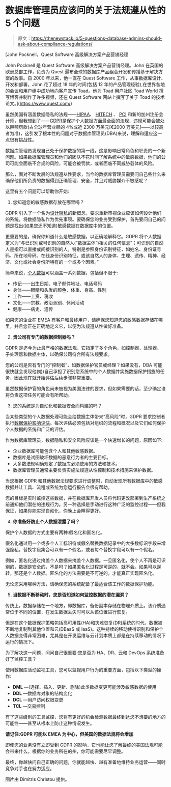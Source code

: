 # 数据库管理员应该问的关于法规遵从性的 5 个问题

> 原文：<https://thenewstack.io/5-questions-database-admins-should-ask-about-compliance-regulations/>

[](https://www.quest.com/)

 [John Pocknell，Quest Software 高级解决方案产品营销经理

John Pocknell 是 Quest Software 高级解决方案产品营销经理。John 在英国的欧洲总部工作，负责为 Quest 遍布全球的数据库产品组合开发和传播基于解决方案的故事。自 2000 年以来，他一直在 Quest Software 工作，从事数据库设计、开发和部署。John 花了超过 18 年的时间(包括 12 年的产品管理经验),在世界各地的会议和用户组中成功地向客户宣传 Toad。他为 Toad 用户社区 Toad World 撰写博客并制作了许多视频，还在 Quest Software 网站上撰写了关于 Toad 的技术论文。](https://www.quest.com/) [](https://www.quest.com/)

虽然美国有涵盖数据隐私的法规——[HIPAA](https://www.hhs.gov/hipaa/index.html)、 [](http://www.hipaasurvivalguide.com/hitech-act-summary.php) [HITECH](http://www.hipaasurvivalguide.com/hitech-act-summary.php) 、 [PCI](https://www.pcisecuritystandards.org/pci_security/) 和新的加州注册会计师，但我想到了——[GDPR](https://ec.europa.eu/commission/priorities/justice-and-fundamental-rights/data-protection/2018-reform-eu-data-protection-rules_en)是保护个人数据方面最全面的法规，违规可能会被处以巨额罚款(占全球年营业额的 4%或近 2300 万美元[€2000 万美元]——以较高者为准)，这引发了根本性的问题对于数据库管理员(DBA)来说，理解和适应这一点很有挑战性。

数据库管理员发现自己处于保护数据的第一线，这是影响日常角色和职责的一个新问题。如果数据库管理员和他们的团队不花时间了解系统中的敏感数据，他们的公司可能会面临不合规的风险，可能会被罚款，或者面临不同威胁载体的风险。

那么，面对不断发展的法规遵从性要求，当今的数据库管理员需要问自己些什么来确保他们所负责的数据得到正确管理、安全，并且对威胁媒介不敏感呢？

这里有五个问题可以帮助你开始:

1.  您知道您的敏感数据存放在哪里吗？

GDPR 引入了一个名为[设计隐私](https://ec.europa.eu/eip/ageing/standards/ict-and-communication/data/pbd-privacy-design_en)的新概念，要求重新审视企业应该如何设计他们的系统，将数据隐私作为优先事项。要确保您的业务受到保护，首先要问自己的问题是找出(如果您还不知道)敏感数据在数据库中的位置。

更重要的是，确保你知道什么是敏感数据，以正确地解释它。GDPR 将个人数据定义为“与已识别或可识别的自然人(“数据主体”)相关的任何信息”；可识别的自然人是指可以直接或间接识别的人，特别是参照身份识别特征，如姓名、身份证号码、所在地号码、在线身份识别特征，或该自然人的身体、生理、遗传、精神、经济、文化或社会身份所特有的一个或多个因素。”

简单来说，[个人数据](https://ec.europa.eu/info/law/law-topic/data-protection/reform/what-personal-data_en#references)可以涵盖一系列数据，包括但不限于:

*   传记——出生日期、电子邮件地址、电话号码
*   身体——眼睛和头发的颜色、体重、身高、性别
*   工作——工资、税收
*   文化——宗教、政治派别、休闲活动
*   健康——病史、遗传

如果您的企业在 EMEA 有客户和最终用户，请确保您知道您的敏感数据存储在哪里，并且您正在正确地定义它，以便为法规遵从性做好准备。

2.  **贵公司有专门的数据控制器吗？**

GDPR 是迄今为止最严格的数据法规，它指定了多个角色，如控制器、处理器、子处理器和数据主体，以确保公司符合所有法规要求。

您的公司是否有专门的“控制者”，如数据保护官员或经理？如果没有，DBA 可能很快就会发现他(她)自己承担了识别您系统中的个人数据并实施数据保护措施的任务，因此现在就开始评估后续步骤非常重要。

虽然数据保护官的角色尚未被视为美国法律的要求，但如果需要的话，至少确定谁将负责这项任务可能会有所帮助。

3.  您的系统是为自动化和数据安全而构建的吗？

当某些类型的个人数据处理可能会给数据主体带来“高风险”时，GDPR 要求控制者执行[数据保护影响评估](https://eur-lex.europa.eu/eli/reg/2016/679/oj/eng#document1)。每次评估必须包括对组织的流程和概况以及它们如何保护个人数据的系统和广泛的评估。

作为数据库管理员，数据隐私和安全风险应该是一个快速增长的问题，原因如下:

*   企业数据库可能包含个人和其他敏感数据。
*   数据库是试图破坏数据的恶意行为者的主要目标。
*   大多数法规明确规定了数据库必须使用的方法和技术。
*   数据库管理员通常主要负责实施法规遵从性控制和技术措施来保护数据。

当您根据 GDPR 和其他数据法规要求进行调整时，自动发现所有数据库中的敏感数据并让工具、流程或系统为您运行报告会很有帮助。

您的目标是实时监控这些数据，并在数据库开发人员将代码更改部署到生产系统之前通知他们潜在的违规行为。另一种选择是手动进行这种广泛的监控过程——但我保证，如果你能实现自动化，你晚上会睡得更好。

4.  **你准备好防止个人数据泄露了吗？**

保护个人数据的方式主要有两种:假名化和匿名化。

假名化通过用一个或多个人工标识符或假名替换数据记录中的大多数标识字段来增强隐私。替换字段集合可以有一个假名，或者每个替换字段可以有一个假名。

例如，匿名化通过掩盖个人数据来掩盖个人数据。一旦匿名化，使个人不再是可识别的，数据是安全的，不是吗？如果匿名化过程是可逆的，就不会。如果可以逆转，那还是个人数据。匿名化的方法需要是不可逆的，才能真正实现匿名化。

无论您采用哪种方法，请确保您的系统配备了最适合该工作的数据保护功能。

5.  **当数据不断移动时，您是否知道如何监控数据的潜在漏洞？**

传统上，数据存储在一个地方，即数据库，备份副本存储在物理介质上。该介质通常位于不同的位置，在发生数据丢失时可以从该位置进行恢复。

但是在这个数据保护策略包括高可用性(HA)和灾难恢复(DR)系统的时代，数据被不断地复制到其他位置和云(DBaaS 或 IaaS)。这种持续的移动使得识别和保护个人数据变得非常困难，尤其是在开发运维与云计划本质上都是在持续移动的情况下运行的情况下。

为了解决这一问题，问问自己很重要:您是否为 HA、DR、云和 DevOps 系统准备好了监控工具？

使用数据库活动监视工具，您可以监视用户行为的重要方面，包括以下类型的操作:

*   **DML** —(选择、插入、更新、删除)此类数据变更可能涉及敏感数据的使用
*   **DDL** —数据库对象的结构变化
*   **DCL** —用户访问权限变更
*   **TCL** —交易控制

有了这些级别的工具监控，您将有更好的机会检测数据最终到达您不想要的地方的可能性——甚至从根本上防止这种情况发生。

**请记住:GDPR 可能以 EMEA 为中心，但美国的数据法规将会增加**

即使您的业务没有立即受到 GDPR 的影响，它也能让您了解最终的美国法规可能会带来什么。根据你的业务所在的州，你可能需要尽早调整。

最终，你越快问自己正确的问题，你就能越快、越有准备地维持业务运营——同时竞争对手也在努力适应。

图片由 Dimitris Christou 提供。

<svg xmlns:xlink="http://www.w3.org/1999/xlink" viewBox="0 0 68 31" version="1.1"><title>Group</title> <desc>Created with Sketch.</desc></svg>